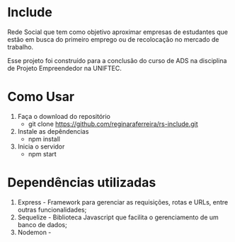 # Include
Rede Social que tem como objetivo aproximar empresas de estudantes que estão em busca do primeiro emprego ou de recolocação no mercado de trabalho.

Esse projeto foi construído para a conclusão do curso de ADS na disciplina de Projeto Empreendedor na UNIFTEC.

# Como Usar
1. Faça o download do repositório
    - git clone https://github.com/reginaraferreira/rs-include.git
2. Instale as depêndencias
    - npm install
3. Inicia o servidor
    - npm start

# Dependências utilizadas
1. Express - Framework para gerenciar as requisições, rotas e URLs, entre outras funcionalidades;
2. Sequelize - Biblioteca Javascript que facilita o gerenciamento de um banco de dados;
3. Nodemon - 